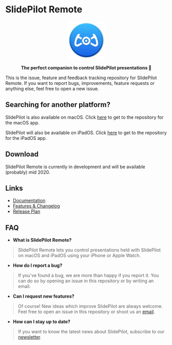 # SlidePilot Remote

<p align="center">
  <img width=120 src="images/appicon.png"/>
</p>
<p align="center">
  <strong>The perfect companion to control SlidePilot presentations 📱</strong>
</p>

This is the issue, feature and feedback tracking repository for SlidePilot Remote. If you want to report bugs, improvements, feature requests or anything else, feel free to open a new issue.


## Searching for another platform?
SlidePilot is also available on macOS. Click [here](https://github.com/SlidePilot/SlidePilot-macOS) to get to the repository for the macOS app.

SlidePilot will also be available on iPadOS. Click [here](https://github.com/SlidePilot/SlidePilot-iPadOS) to get to the repository for the iPadOS app.

## Download
SlidePilot Remote is currently in development and will be available (probably) mid 2020.

## Links
- [Documentation](https://slidepilot.gitbook.io/slidepilot/)
- [Features & Changelog](https://slidepilot.gitbook.io/slidepilot/changelog)
- [Release Plan](https://slidepilot.gitbook.io/slidepilot/release-plan)

## FAQ

* **What is SlidePilot Remote?**
> SlidePilot Remote lets you control presentations held with SlidePilot on macOS and iPadOS using your iPhone or Apple Watch.

* **How do I report a bug?**
> If you've found a bug, we are more than happy if you report it.
> You can do so by opening an issue in this repository or by writing an email.

* **Can I request new features?**
> Of course! New ideas which improve SlidePilot are always welcome. Feel free to open an issue in this repository or shoot us an [email](mailto:SlidePilot<info@slidepilotapp.com>).

* **How can I stay up to date?**
> If you want to know the latest news about SlidePilot, subscribe to our [newsletter](https://slidepilotapp.us8.list-manage.com/subscribe/post?u=b76c3249644cb91c7a2e50596&id=049e8f25ef).
